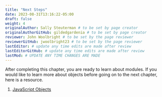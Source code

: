```yaml
---
title: "Next Steps"
date: 2023-08-31T13:16:22-05:00
draft: false
weight: 4
originalAuthor: Sally Steuterman # to be set by page creator
originalAuthorGitHub: gildedgardenia # to be set by page creator
reviewer: John Woolbright # to be set by the page reviewer
reviewerGitHub: jwoolbright23 # to be set by the page reviewer
lastEditor: # update any time edits are made after review
lastEditorGitHub: # update any time edits are made after review
lastMod: # UPDATE ANY TIME CHANGES ARE MADE
---
```


After completing this chapter, you are ready to learn about modules. If you would like to learn more about objects before going on to the next chapter, here is a resource.

1. [JavaScript Objects](http://localhost:8081/devdocs_en_javascript_2025-01/global_objects/object)